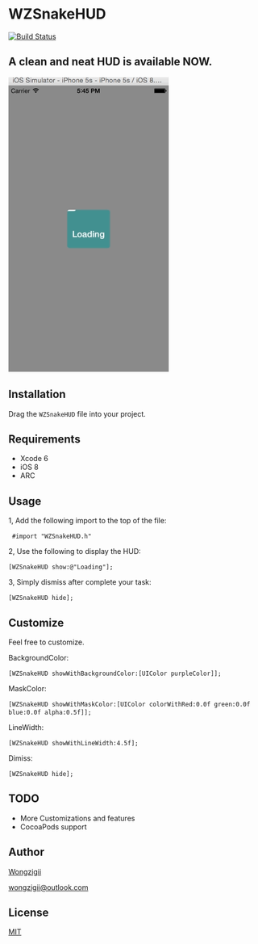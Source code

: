 # WZSnakeHUD 

[![Build Status](http://img.shields.io/travis/wongzigii/WZSnakeHUD.svg?style=flat)](https://travis-ci.org/wongzigii/WZSnakeHUD)

## A clean and neat HUD is available NOW.

<p>
<img src="WZSnakeHudDemo/Gif/WZSnakeHUD.gif">
</p>

## Installation

Drag the `WZSnakeHUD` file into your project.

## Requirements

 * Xcode 6
 * iOS 8
 * ARC
 
## Usage

1, Add the following import to the top of the file:

```` objc
 #import "WZSnakeHUD.h"
````

2, Use the following to display the HUD:

```` objc
[WZSnakeHUD show:@"Loading"];
````

3, Simply dismiss after complete your task:

```` objc
[WZSnakeHUD hide];
````

## Customize
Feel free to customize.

BackgroundColor:

```` objc
[WZSnakeHUD showWithBackgroundColor:[UIColor purpleColor]];
````

MaskColor:

```` objc
[WZSnakeHUD showWithMaskColor:[UIColor colorWithRed:0.0f green:0.0f blue:0.0f alpha:0.5f]];
````

LineWidth:

```` objc
[WZSnakeHUD showWithLineWidth:4.5f];
````

Dimiss:

```` objc
[WZSnakeHUD hide];
````

## TODO

 * More Customizations and features
 * CocoaPods support

## Author

[Wongzigii](https://github.com/wongzigii)

wongzigii@outlook.com

## License

[MIT](https://github.com/wongzigii/WZSnakeHUD/blob/master/LICENSE)

